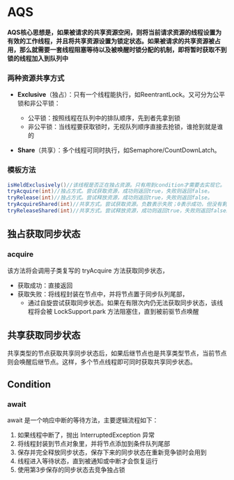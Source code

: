 # AQS



**AQS核心思想是，如果被请求的共享资源空闲，则将当前请求资源的线程设置为有效的工作线程，并且将共享资源设置为锁定状态。如果被请求的共享资源被占用，那么就需要一套线程阻塞等待以及被唤醒时锁分配的机制，即将暂时获取不到锁的线程加入到队列中**



### 两种资源共享方式

- **Exclusive**（独占）：只有一个线程能执行，如ReentrantLock。又可分为公平锁和非公平锁：

  - 公平锁：按照线程在队列中的排队顺序，先到者先拿到锁
  - 非公平锁：当线程要获取锁时，无视队列顺序直接去抢锁，谁抢到就是谁的

- **Share**（共享）：多个线程可同时执行，如Semaphore/CountDownLatch。



### 模板方法

```java
isHeldExclusively()//该线程是否正在独占资源。只有用到condition才需要去实现它。
tryAcquire(int)//独占方式。尝试获取资源，成功则返回true，失败则返回false。
tryRelease(int)//独占方式。尝试释放资源，成功则返回true，失败则返回false。
tryAcquireShared(int)//共享方式。尝试获取资源。负数表示失败；0表示成功，但没有剩余可用资源；正数表示成功，且有剩余资源。
tryReleaseShared(int)//共享方式。尝试释放资源，成功则返回true，失败则返回false。
```



## 独占获取同步状态

### acquire

该方法将会调用子类复写的 tryAcquire 方法获取同步状态，

- 获取成功：直接返回
- 获取失败：将线程封装在节点中，并将节点置于同步队列尾部，
    - 通过自旋尝试获取同步状态。如果在有限次内仍无法获取同步状态，该线程将会被 LockSupport.park 方法阻塞住，直到被前驱节点唤醒



## 共享获取同步状态

共享类型的节点获取共享同步状态后，如果后继节点也是共享类型节点，当前节点则会唤醒后继节点。这样，多个节点线程即可同时获取共享同步状态。





## Condition

### await


await 是一个响应中断的等待方法，主要逻辑流程如下：
1. 如果线程中断了，抛出 InterruptedException 异常
2. 将线程封装到节点对象里，并将节点添加到条件队列尾部
3. 保存并完全释放同步状态，保存下来的同步状态在重新竞争锁时会用到
4. 线程进入等待状态，直到被通知或中断才会恢复运行
5. 使用第3步保存的同步状态去竞争独占锁